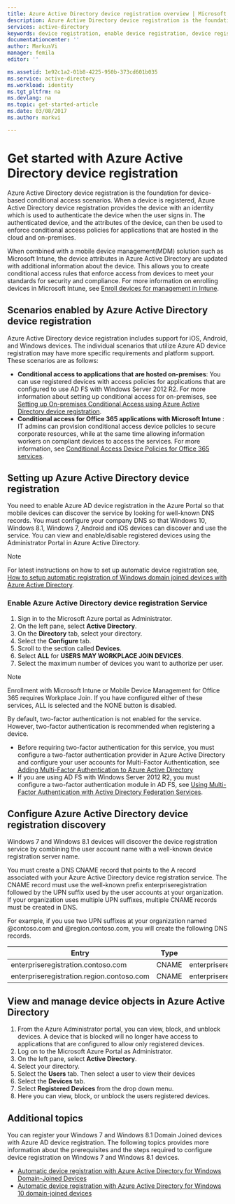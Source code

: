 ```yaml
---
title: Azure Active Directory device registration overview | Microsoft Docs
description: Azure Active Directory device registration is the foundation for device-based conditional access scenarios. When a device is registered, Azure Active Directory device registration provisions the device with an identity which is used to authenticate the device when the user signs in.
services: active-directory
keywords: device registration, enable device registration, device registration and MDM
documentationcenter: ''
author: MarkusVi
manager: femila
editor: ''

ms.assetid: 1e92c1a2-01b8-4225-950b-373cd601b035
ms.service: active-directory
ms.workload: identity
ms.tgt_pltfrm: na
ms.devlang: na
ms.topic: get-started-article
ms.date: 03/08/2017
ms.author: markvi

---
```

# Get started with Azure Active Directory device registration
Azure Active Directory device registration is the foundation for device-based conditional access scenarios. When a device is registered, Azure Active Directory device registration provides the device with an identity which is used to authenticate the device when the user signs in. The authenticated device, and the attributes of the device, can then be used to enforce conditional access policies for applications that are hosted in the cloud and on-premises.

When combined with a mobile device management(MDM) solution such as Microsoft Intune, the device attributes in Azure Active Directory are updated with additional information about the device. This allows you to create conditional access rules that enforce access from devices to meet your standards for security and compliance. For more information on enrolling devices in Microsoft Intune, see [Enroll devices for management in Intune](https://docs.microsoft.com/intune/deploy-use/enroll-devices-in-microsoft-intune).

## Scenarios enabled by Azure Active Directory device registration
Azure Active Directory device registration includes support for iOS, Android, and Windows devices. The individual scenarios that utilize Azure AD device registration may have more specific requirements and platform support. These scenarios are as follows:

* **Conditional access to applications that are hosted on-premises**: You can use registered devices with access policies for applications that are configured to use AD FS with Windows Server 2012 R2. For more information about setting up conditional access for on-premises, see [Setting up On-premises Conditional Access using Azure Active Directory device registration](active-directory-device-registration-on-premises-setup.md).
* **Conditional access for Office 365 applications with Microsoft Intune** : IT admins can provision conditional access device policies to secure corporate resources, while at the same time allowing information workers on compliant devices to access the services. For more information, see [Conditional Access Device Policies for Office 365 services](active-directory-conditional-access-device-policies.md).

## Setting up Azure Active Directory device registration
You need to enable Azure AD device registration in the Azure Portal so that mobile devices  can discover the service by looking for well-known DNS records. You must configure your company DNS so that Windows 10, Windows 8.1, Windows 7, Android and iOS devices can discover and use the service.
You can view and enable/disable registered devices using the Administrator Portal in Azure Active Directory.

> [!NOTE]
> For latest instructions on how to set up automatic device registration see, [How to setup automatic registration of Windows domain joined devices with Azure Active Directory](active-directory-conditional-access-automatic-device-registration-setup.md).
> 
> 

### Enable Azure Active Directory device registration Service
1. Sign in to the Microsoft Azure portal as Administrator.
2. On the left pane, select **Active Directory**.
3. On the **Directory** tab, select your directory.
4. Select the **Configure** tab.
5. Scroll to the section called **Devices**.
6. Select **ALL** for **USERS MAY WORKPLACE JOIN DEVICES**.
7. Select the maximum number of devices you want to authorize per user.

> [!NOTE]
> Enrollment with Microsoft Intune or Mobile Device Management for Office 365 requires Workplace Join. If you have configured either of these services, ALL is selected and the NONE button is disabled.
> 
> 

By default, two-factor authentication is not enabled for the service. However, two-factor authentication is recommended when registering a device.

* Before requiring two-factor authentication for this service, you must configure a two-factor authentication provider in Azure Active Directory and configure your user accounts for Multi-Factor Authentication, see [Adding Multi-Factor Authentication to Azure Active Directory](../multi-factor-authentication/multi-factor-authentication-get-started-cloud.md)
* If you are using AD FS with Windows Server 2012 R2, you must configure a two-factor authentication module in AD FS, see [Using Multi-Factor Authentication with Active Directory Federation Services](../multi-factor-authentication/multi-factor-authentication-get-started-server.md).

## Configure Azure Active Directory device registration discovery
Windows 7 and Windows 8.1 devices will discover the device registration service by combining the user account name with a well-known device registration server name.

You must create a DNS CNAME record that points to the A record associated with your Azure Active Directory device registration service. The CNAME record must use the well-known prefix enterpriseregistration followed by the UPN suffix used by the user accounts at your organization. If your organization uses multiple UPN suffixes, multiple CNAME records must be created in DNS.

For example, if you use two UPN suffixes at your organization named @contoso.com and @region.contoso.com, you will create the following DNS records.

| Entry | Type | Address |
| --- | --- | --- |
| enterpriseregistration.contoso.com |CNAME |enterpriseregistration.windows.net |
| enterpriseregistration.region.contoso.com |CNAME |enterpriseregistration.windows.net |

## View and manage device objects in Azure Active Directory
1. From the Azure Administrator portal, you can view, block, and unblock devices. A device that is blocked will no longer have access to applications that are configured to allow only registered devices.
2. Log on to the Microsoft Azure Portal as Administrator.
3. On the left pane, select **Active Directory**.
4. Select your directory.
5. Select the **Users** tab. Then select a user to view their devices
6. Select the **Devices** tab.
7. Select **Registered Devices** from the drop down menu.
8. Here you can view, block, or unblock the users registered devices.

## Additional topics
You can register your Windows 7 and Windows 8.1 Domain Joined devices with Azure AD device registration. The following topics provides more information about the prerequisites and the steps required to configure device registration on Windows 7 and Windows 8.1 devices.

* [Automatic device registration with Azure Active Directory for Windows Domain-Joined Devices](active-directory-conditional-access-automatic-device-registration.md)
* [Automatic device registration with Azure Active Directory for Windows 10 domain-joined devices](active-directory-azureadjoin-devices-group-policy.md)

